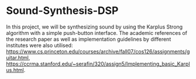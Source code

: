 # Sound-Synthesis-DSP
In this project, we will be synthesizing sound by using the Karplus Strong algorithm with a simple push-button interface.
The academic references of the research paper as well as implementation guidelines by different institutes were also utilised:
https://www.cs.princeton.edu/courses/archive/fall07/cos126/assignments/guitar.html, https://ccrma.stanford.edu/~serafin/320/assign5/Implementing_basic_Karplus.html.
